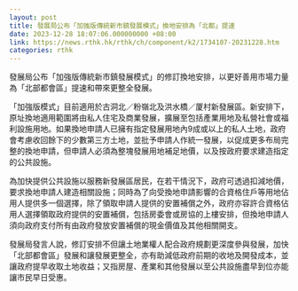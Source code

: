 ```yaml
---
layout: post
title: 發展局公布「加強版傳統新市鎮發展模式」換地安排為「北都」提速
date: 2023-12-28 18:07:06.000000000 +08:00
link: https://news.rthk.hk/rthk/ch/component/k2/1734107-20231228.htm
categories: rthk
---
```


發展局公布「加強版傳統新市鎮發展模式」的修訂換地安排，以更好善用市場力量為「北部都會區」提速和帶來更整全發展。

「加強版模式」目前適用於古洞北／粉嶺北及洪水橋／厦村新發展區。新安排下，原址換地適用範圍將由私人住宅及商業發展，擴展至包括產業用地及私營社會或福利設施用地。如果換地申請人已擁有指定發展用地內9成或以上的私人土地，政府會考慮收回餘下的少數第三方土地，並批予申請人作統一發展，以促成更多布局完整的換地申請，但申請人必須為整塊發展用地補足地價，以及按政府要求建造指定的公共設施。

為加快提供公共設施以服務新發展區居民，在若干情況下，政府可透過扣減地價，要求換地申請人建造相關設施；同時為了向受換地申請影響的合資格住戶等用地佔用人提供多一個選擇，除了領取申請人提供的安置補償之外，政府亦容許合資格佔用人選擇領取政府提供的安置補償，包括房委會或房協的上樓安排，但換地申請人須向政府支付所有由政府發放安置補償的現金價值及其他相關開支。

發展局發言人說，修訂安排不但讓土地業權人配合政府規劃更深度參與發展，加快「北部都會區」發展和讓發展更整全，亦有助減低政府前期的收地及開發成本，並讓政府提早收取土地收益；又指房屋、產業和其他發展以至公共設施盡早到位亦能讓市民早日受惠。

